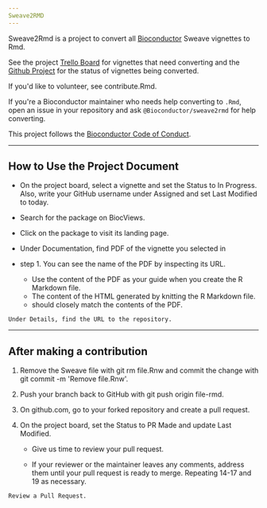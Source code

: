 ```yaml
---
Sweave2RMD
---
```


Sweave2Rmd is a project to convert all [Bioconductor](https://bioconductor.org)
Sweave vignettes to Rmd.

See the project [Trello Board](https://trello.com/b/nJHqzR1j/bioconductor-vignettes-rnw-rmd-project)
for vignettes that need converting and the [Github Project](https://github.com/orgs/Bioconductor/projects/2)
for the status of vignettes being converted.

If you'd like to volunteer, see contribute.Rmd.

If you're a Bioconductor maintainer who needs help converting to `.Rmd`,
open an issue in your repository and ask `@Bioconductor/sweave2rmd` for
help converting.

This project follows the [Bioconductor Code of
Conduct](https://bioconductor.github.io/bioc_coc_multilingual/).

---
How to Use the Project Document
---

* On the project board, select a vignette and set the Status to In Progress. Also, write your GitHub username under Assigned and set Last Modified to today.

* Search for the package on BiocViews.

* Click on the package to visit its landing page.

* Under Documentation, find PDF of the vignette you selected in 
* step 1. You can see the name of the PDF by inspecting its URL. 
    + Use the content of the PDF as your guide when you create the R Markdown file. 
    + The content of the HTML generated by knitting the R Markdown file.
    + should closely match the contents of the PDF.


```
Under Details, find the URL to the repository.
```

---
After making a contribution
---

1. Remove the Sweave file with git rm file.Rnw and commit the change with git commit -m 'Remove file.Rnw'.

2. Push your branch back to GitHub with git push origin file-rmd.

3. On github.com, go to your forked repository and create a pull request.

4. On the project board, set the Status to PR Made and update Last Modified.

   + Give us time to review your pull request.

   + If your reviewer or the maintainer leaves any comments, address them until your pull request is ready to merge. Repeating 14-17 and 19 as necessary.

```
Review a Pull Request.
```

